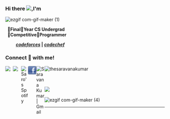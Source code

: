 ### Hi there <img src="https://github.com/TheDudeThatCode/TheDudeThatCode/blob/master/Assets/Hi.gif" width="29px">,I'm
![ezgif com-gif-maker (1)](https://user-images.githubusercontent.com/59575502/104134631-ef5b0000-53b0-11eb-845c-e04e338792ae.gif)

<b>&nbsp; 🧿Final🌊Year CS Undergrad</b><br/>
<b>&nbsp; 🧿Competitive🦖Programmer</b>
<b>
  
 &nbsp;&nbsp;&nbsp;&nbsp;&nbsp;&nbsp;&nbsp;&nbsp;&nbsp; [<strong><em>codeforces</em></strong>](https://codeforces.com/profile/VictorSullivan)&nbsp;|&nbsp;[<strong><em>codechef</em></strong>](https://www.codechef.com/users/saravana_me)</b>
<br/>
<h3 align="left"><b>Connect 🔌 with me!</b></h3>
<a href="https://www.linkedin.com/in/thesaravanakumar">
  <img align="left" width="24px" src="https://github.com/TheDudeThatCode/TheDudeThatCode/blob/master/Assets/Linkedin.svg"/>
</a>
<a href="https://twitter.com/i_Skumar">
  <img align="left" width="26px" src="https://github.com/TheDudeThatCode/TheDudeThatCode/blob/master/Assets/Twitter.svg" />
</a>
<a href="https://open.spotify.com/user/4ycd6kmdj6we6n7dbj9aw2r3e">
  <img align="left" alt="Saro's Spotify" width="22px" src="https://raw.githubusercontent.com/peterthehan/peterthehan/master/assets/spotify.svg" />
</a>
<a href="https://www.facebook.com/thesaravanakumar">
  <img align="left" width="26px" src="https://github.com/thesaravanakumar/thesaravanakumar/blob/main/facebook.png" />
</a>
<a href="mailto:saravana.k.manimaran@gmail.com">
    <img align="left" alt="Saravana Kumar | Gmail" width="26px" src="https://github.com/TheDudeThatCode/TheDudeThatCode/blob/master/Assets/Gmail.svg" />
  </a>
<p align="left" height='140px' > <img src="https://komarev.com/ghpvc/?username=thesaravanakumar&label=visitors&color=31c442&style=plastic" alt="thesaravanakumar" /> </p>
<br/>
<br/>
<img align="" height='140px' src="https://github-readme-stats.vercel.app/api?username=thesaravanakumar&hide_title=true&show_icons=true&include_all_commits=true&line_height=21&bg_color=0,EC6C6C,FFD479,FFFC79,73FA79&theme=graywhite" />

![ezgif com-gif-maker (4)](https://user-images.githubusercontent.com/59575502/103031541-0a8dd900-4584-11eb-8024-fc105241fc47.gif)

---
